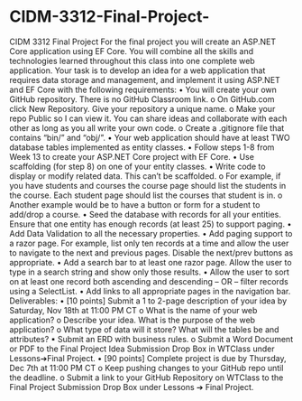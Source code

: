 # CIDM-3312-Final-Project-
CIDM 3312 Final Project
For the final project you will create an ASP.NET Core application using EF Core. You will combine all the skills and technologies learned throughout this class into one complete web application.  Your task is to develop an idea for a web application that requires data storage and management, and implement it using ASP.NET and EF Core with the following requirements: 
• You will create your own GitHub repository. There is no GitHub Classroom link. o On GitHub.com click New Repository. Give your repository a unique name. o Make your repo Public so I can view it. You can share ideas and collaborate with each other as long as you all write your own code. o Create a .gitignore file that contains “bin/” and “obj/”. • Your web application should have at least TWO database tables implemented as entity classes.
• Follow steps 1-8 from Week 13 to create your ASP.NET Core project with EF Core. 
• Use scaffolding (for step 8) on one of your entity classes. 
• Write code to display or modify related data. This can’t be scaffolded. o For example, if you have students and courses the course page should list the students in the course. Each student page should list the courses that student is in. o Another example would be to have a button or form for a student to add/drop a course. 
• Seed the database with records for all your entities. Ensure that one entity has enough records (at least 25) to support paging. 
• Add Data Validation to all the necessary properties. 
• Add paging support to a razor page. For example, list only ten records at a time and allow the user to navigate to the next and previous pages. Disable the next/prev buttons as appropriate. 
• Add a search bar to at least one razor page. Allow the user to type in a search string and show only those results. 
• Allow the user to sort on at least one record both ascending and descending – OR – filter records using a SelectList. 
• Add links to all appropriate pages in the navigation bar.
Deliverables: 
• [10 points] Submit a 1 to 2-page description of your idea by Saturday, Nov 18th at 11:00 PM CT o What is the name of your web application? o Describe your idea. What is the purpose of the web application? o What type of data will it store? What will the tables be and attributes? 
▪ Submit an ERD with business rules. o Submit a Word Document or PDF to the Final Project Idea Submission Drop Box in WTClass under Lessons➔Final Project. 
• [90 points] Complete project is due by Thursday, Dec 7th at 11:00 PM CT o Keep pushing changes to your GitHub repo until the deadline. o Submit a link to your GitHub Repository on WTClass to the Final Project Submission Drop Box under Lessons ➔ Final Project. 